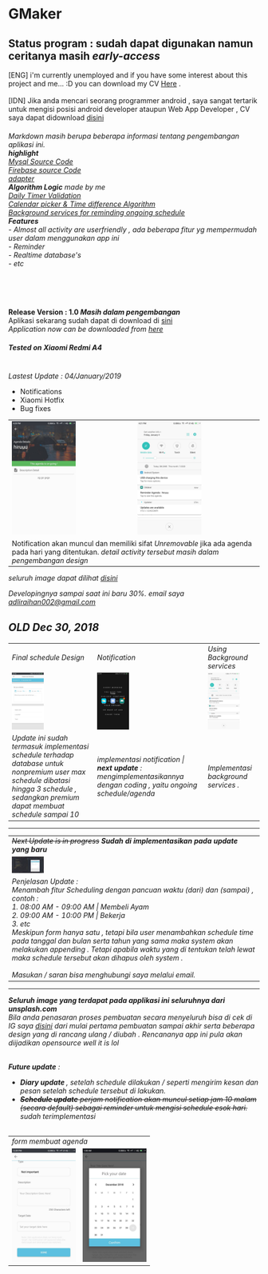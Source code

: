 # GMaker

<h2> Status program : sudah dapat digunakan namun ceritanya masih <i>early-access</i></h2>

  [ENG] i'm currently unemployed and if you have some interest about this project and me... :D you can download my CV <a href="https://drive.google.com/file/d/1aZu-g-dcCRRNkIuIkw8UY6iOQNatvor9/view?usp=sharing">Here</a> . 
  <br><br>
  [IDN]
 Jika anda mencari seorang programmer android , saya sangat tertarik untuk mengisi posisi android developer ataupun Web App Developer , CV saya dapat didownload <a href="https://drive.google.com/file/d/1aZu-g-dcCRRNkIuIkw8UY6iOQNatvor9/view?usp=sharing">disini</a>


<h6>
Markdown masih berupa beberapa informasi tentang pengembangan aplikasi ini.<br>
<b>highlight</b><br>
<a href="https://github.com/Thibobs/GMaker/tree/master/app/src/main/java/later/corporation/adliraihan/gmaker">Mysql Source Code</a><br>
<a href="https://github.com/Thibobs/GMaker/tree/master/app/src/main/java/later/corporation/adliraihan/gmaker/firebase">Firebase source Code</a><br>
<a href="https://github.com/Thibobs/GMaker/tree/master/app/src/main/java/later/corporation/adliraihan/gmaker/adapter">adapter</a><br>
<b>Algorithm Logic</b> made by me<br>
<a href="https://github.com/Thibobs/GMaker/blob/master/app/src/main/java/later/corporation/adliraihan/gmaker/firebase/CreateDailyFunctionTimer.kt">Daily Timer Validation</a><br>
<a href="https://github.com/Thibobs/GMaker/blob/master/app/src/main/java/later/corporation/adliraihan/gmaker/firebase/">Calendar picker & Time difference Algorithm</a><br>
<a href="https://github.com/Thibobs/GMaker/blob/master/app/src/main/java/later/corporation/adliraihan/gmaker/firebase/">Background services for reminding ongoing schedule</a><br>
  <b>Features</b><br>
  - Almost all activity are userfriendly , ada beberapa fitur yg mempermudah user dalam menggunakan app ini<br>
  - Reminder<br>
  - Realtime database's<br>
  - etc<br>
</h6><br><br>

  <b>Release Version : 1.0 <i>Masih dalam pengembangan</i></b><br>
  Aplikasi sekarang sudah dapat di download di 
  <a href="https://drive.google.com/file/d/1qJd5-rkZunbi-uSx3f0LNGeYgkPpgjd0/view">sini</a><br>
  <i>Application now can be downloaded from <a href="https://drive.google.com/file/d/1qJd5-rkZunbi-uSx3f0LNGeYgkPpgjd0/view">here</a></i>
  <h5>Tested on Xiaomi Redmi A4</h5>
  <br>
  <i>Lastest Update : 04/January/2019</i>
  <ul>
  <li>Notifications</li>
  <li>Xiaomi Hotfix</li>
  <li>Bug fixes</li>
  </ul>

<table>
  <tr>
  <td><img src="aplikasi_image/NotificationUpdate_1.jpg" width="128px"></td>
  <td><img src="aplikasi_image/NotificationUpdate_2.jpg" width="128px"></td>
  </tr>
  <tr>
    <td colspan="2">Notification akan muncul dan memiliki sifat <i>Unremovable</i> jika ada agenda pada hari yang ditentukan. <i>detail activity tersebut masih dalam pengembangan design</i></td>
  </tr>
  </table>

<i>seluruh image dapat dilihat  <a href="https://github.com/Thibobs/GMaker/tree/master/aplikasi_image">disini</a>

Developingnya sampai saat ini baru 30%.
email saya adliraihan002@gmail.com

<h2>OLD Dec 30, 2018</h2>
<h6>
<table>
  <tr>
    <td>Final schedule Design</td>
    <td>Notification</td>
    <td>Using Background services</td>
  </tr>
  
  <tr>
  <td><img src="aplikasi_image/ServicesNotification.png" width="64px"></td>
  <td><img src="aplikasi_image/notification_1.png" width="64px"></td>
  <td><img src="aplikasi_image/notificationwithServices.png" width="64px"></td>
  </tr>
  
  <tr>
    <td>Update ini sudah termasuk implementasi schedule terhadap database <i>untuk nonpremium user max schedule dibatasi hingga 3 schedule , sedangkan premium dapat membuat schedule sampai 10</td>
  <td>implementasi notification | <b>next update</b> : mengimplementasikannya dengan coding , yaitu ongoing schedule/agenda</td>
  <td>Implementasi background services .</td>
  </tr>
  </table>
<hr/>
<table>
  <tr>
    <td><s>Next Update is in progress</s> <b>Sudah di implementasikan pada update yang baru</b></td>
  </tr>
  <tr>
    <td><img src="aplikasi_image/1546094694914.jpg" width="64px"></td>
  </tr>
  <tr>
    <td>
      Penjelasan Update :<br>
      Menambah fitur Scheduling dengan pancuan waktu (dari) dan (sampai) ,<br>
      contoh : <br>
         1. 08:00 AM - 09:00 AM | Membeli Ayam <br>
         2. 09:00 AM - 10:00 PM | Bekerja <br>
         3. etc<br>
      Meskipun form hanya satu , tetapi bila user menambahkan schedule time pada tanggal dan bulan serta tahun yang sama
      maka system akan melakukan appending . Tetapi apabila waktu yang di tentukan telah lewat maka schedule tersebut
      akan dihapus oleh system .  
      <br><br>
      Masukan / saran bisa menghubungi  saya melalui email. 
    </td>
  </tr>
</table>
<hr/>
<i><b>Seluruh image yang terdapat pada applikasi ini seluruhnya dari unsplash.com</b></i>
<br>
Bila anda penasaran proses pembuatan secara menyeluruh bisa di cek di IG saya <a href="https://www.instagram.com/adli.raihan/">disini</a>
dari mulai pertama pembuatan sampai akhir serta beberapa design yang di rancang ulang / diubah . Rencananya app ini pula akan diijadikan opensource <i> well it is lol </i>
<br><br>

<b>Future update</b> :
- <b>Diary update </b> , setelah schedule dilakukan / seperti mengirim kesan dan pesan setelah schedule tersebut di lakukan.
- <s><b>Schedule update</b> perjam notification akan muncul setiap jam 10 malam (<i>secara default</i>) sebagai reminder untuk mengisi schedule esok hari.</s> <i>sudah terimplementasi</i>
<br><br>
<center>
<table>
  <tr>
    <td colspan="2">form membuat agenda</td>
  </tr>
  <tr>
    <td><img src="aplikasi_image/4.jpg" width="128px"></td>
    <td><img src="aplikasi_image/25438.jpg" width="128px"></td>
  </tr>
</table>
</center>
</h6>
